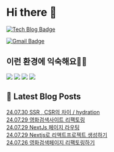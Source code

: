 # Hi there 👋

[![Tech Blog Badge](http://img.shields.io/badge/tistory-black?style=flat-square&logo=Tistory&link=https://codingpracticenote.tistory.com/)](https://codingpracticenote.tistory.com/)
	
[![Gmail Badge](https://img.shields.io/badge/Gmail-d14836?style=flat-square&logo=Gmail&logoColor=white&link=mailto:tkdrnr1215@gmail.com)](mailto:tkdrnr1215@gmail.com)

## 이런 환경에 익숙해요✍🏼

<img src="https://img.shields.io/badge/CSS3-1572B6?style=flat-square&logo=CSS3&logoColor=white"/> </t>
<img src="https://img.shields.io/badge/HTML5-E34F26?style=flat-square&logo=HTML5&logoColor=white"/> 
<img src="https://img.shields.io/badge/JavaScript-F7DF1E?style=flat-square&logo=JavaScript&logoColor=white"/>
<img src="https://img.shields.io/badge/TypeScript-3178C6?style=flat-square&logo=TypeScript&logoColor=white"/>

## 📕 Latest Blog Posts

<a href=https://codingpracticenote.tistory.com/282>24.07.30 SSR , CSR의 차이 / hydration</a></br><a href=https://codingpracticenote.tistory.com/281>24.07.29 영화검색사이트 리팩토링</a></br><a href=https://codingpracticenote.tistory.com/280>24.07.29 NextJs 페이지 라우팅</a></br><a href=https://codingpracticenote.tistory.com/279>24.07.29 Nextjs로 리액트프로젝트 생성하기</a></br><a href=https://codingpracticenote.tistory.com/278>24.07.26 영화검색페이지 리팩토링하기</a></br>